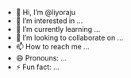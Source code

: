 - 👋 Hi, I’m @liyoraju
- 👀 I’m interested in ...
- 🌱 I’m currently learning ...
- 💞️ I’m looking to collaborate on ...
- 📫 How to reach me ...
- 😄 Pronouns: ...
- ⚡ Fun fact: ...

<!---
liyoraju/liyoraju is a ✨ special ✨ repository because its `README.md` (this file) appears on your GitHub profile.
You can click the Preview link to take a look at your changes.
--->
